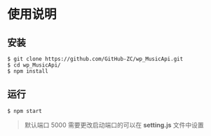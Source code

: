 # 使用说明<!-- {docsify-ignore} -->

## 安装

```shell
$ git clone https://github.com/GitHub-ZC/wp_MusicApi.git
$ cd wp_MusicApi/
$ npm install
```



## 运行

```shell
$ npm start
```

> 默认端口 5000 需要更改启动端口的可以在 __setting.js__ 文件中设置